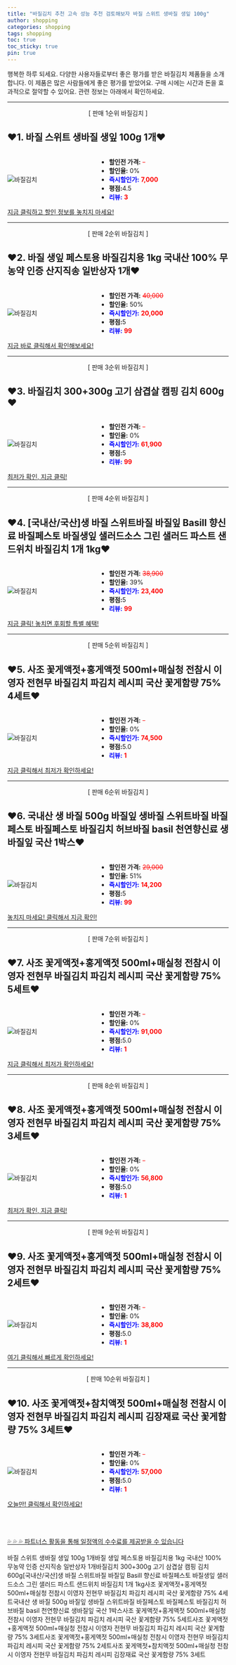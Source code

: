 ```yaml
---
title: "바질김치 추천 고속 성능 추천 검토해보자 바질 스위트 생바질 생잎 100g"
author: shopping
categories: shopping
tags: shopping
toc: true
toc_sticky: true
pin: true
---
```

행복한 하루 되세요. 다양한 사용자들로부터 좋은 평가를 받은 바질김치 제품들을 소개합니다. 이 제품은 많은 사람들에게 좋은 평가를 받았어요. 구매 시에는 시간과 돈을 효과적으로 절약할 수 있어요. 관련 정보는 아래에서 확인하세요.

---
<p class="toplist" style="margin: 0 auto; display: block; width: fit-content;">[ 판매 1순위 바질김치 ]</p>

<h2><strong>❤️1. 바질 스위트 생바질 생잎 100g 1개❤️</strong></h2>

<div style="display: flex; align-items: center;">
    <div style="flex: 0.4;">
        <img src="https://thumbnail6.coupangcdn.com/thumbnails/remote/230x230ex/image/vendor_inventory/ea48/d727a2f797b18152535957f048c07854dcb9ab65b6841e525850775cb733.jpg" alt="바질김치" style="max-width: 100%;">
    </div>
    <div style="flex: 0.6; margin-left: 10px;">
        <ul>
            <li><strong>할인전 가격:</strong> <del style="color: red;">-</del></li>
            <li><strong>할인율:</strong> 0%</li>
            <li><span style='color:blue'><strong>즉시할인가:</strong></span> <span style='color:red'><strong>7,000</strong></span></li>
            <li><strong>평점:</strong>4.5</li>
            <li><span style='color:blue'><strong>리뷰:</strong></span> <span style='color:red'><strong>3</strong></span></li>
        </ul>
    </div>
</div>
<div class="center">
    <a href="https://selin100587.github.io?lptag=AF9450613&subid=githubio&pageKey=8116188873&traceid=V0-153&itemId=23010120471&vendorItemId=90043961735" class="myButton">
        지금 클릭하고 할인 정보를 놓치지 마세요!
    </a>
</div>


---
<p class="toplist" style="margin: 0 auto; display: block; width: fit-content;">[ 판매 2순위 바질김치 ]</p>

<h2><strong>❤️2. 바질 생잎 페스토용 바질김치용 1kg 국내산 100% 무농약 인증 산지직송 일반상자 1개❤️</strong></h2>

<div style="display: flex; align-items: center;">
    <div style="flex: 0.4;">
        <img src="https://thumbnail10.coupangcdn.com/thumbnails/remote/230x230ex/image/vendor_inventory/4863/dd436137b9193de048c22c5f9ecb4bc78ed516178600991b6bd7044601be.jpg" alt="바질김치" style="max-width: 100%;">
    </div>
    <div style="flex: 0.6; margin-left: 10px;">
        <ul>
            <li><strong>할인전 가격:</strong> <del style="color: red;">40,000</del></li>
            <li><strong>할인율:</strong> 50%</li>
            <li><span style='color:blue'><strong>즉시할인가:</strong></span> <span style='color:red'><strong>20,000</strong></span></li>
            <li><strong>평점:</strong>5</li>
            <li><span style='color:blue'><strong>리뷰:</strong></span> <span style='color:red'><strong>99</strong></span></li>
        </ul>
    </div>
</div>
<div class="center">
    <a href="https://selin100587.github.io?lptag=AF9450613&subid=githubio&pageKey=8060272892&traceid=V0-153&itemId=22638388274&vendorItemId=89679183163" class="myButton">
        지금 바로 클릭해서 확인해보세요!
    </a>
</div>


---
<p class="toplist" style="margin: 0 auto; display: block; width: fit-content;">[ 판매 3순위 바질김치 ]</p>

<h2><strong>❤️3. 바질김치 300+300g 고기 삼겹살 캠핑 김치 600g❤️</strong></h2>

<div style="display: flex; align-items: center;">
    <div style="flex: 0.4;">
        <img src="https://thumbnail6.coupangcdn.com/thumbnails/remote/230x230ex/image/vendor_inventory/b303/bb4fa86a0ecaaf32b1b912790336b77f6dcefdefb12ec845e368515699f0.jpg" alt="바질김치" style="max-width: 100%;">
    </div>
    <div style="flex: 0.6; margin-left: 10px;">
        <ul>
            <li><strong>할인전 가격:</strong> <del style="color: red;">-</del></li>
            <li><strong>할인율:</strong> 0%</li>
            <li><span style='color:blue'><strong>즉시할인가:</strong></span> <span style='color:red'><strong>61,900</strong></span></li>
            <li><strong>평점:</strong>5</li>
            <li><span style='color:blue'><strong>리뷰:</strong></span> <span style='color:red'><strong>99</strong></span></li>
        </ul>
    </div>
</div>
<div class="center">
    <a href="https://selin100587.github.io?lptag=AF9450613&subid=githubio&pageKey=7575961295&traceid=V0-153&itemId=19989357100&vendorItemId=86218140933" class="myButton">
        최저가 확인, 지금 클릭!
    </a>
</div>


---
<p class="toplist" style="margin: 0 auto; display: block; width: fit-content;">[ 판매 4순위 바질김치 ]</p>

<h2><strong>❤️4. [국내산/국산]생 바질 스위트바질 바질잎 Basill 향신료 바질페스토 바질생잎 샐러드소스 그린 샐러드 파스트 샌드위치 바질김치 1개 1kg❤️</strong></h2>

<div style="display: flex; align-items: center;">
    <div style="flex: 0.4;">
        <img src="https://thumbnail6.coupangcdn.com/thumbnails/remote/230x230ex/image/vendor_inventory/0d5c/d8ad5ab5e52cc6d86d0cd48c36eaca7a0ca855cd26d1aa1ff904165d00a6.jpg" alt="바질김치" style="max-width: 100%;">
    </div>
    <div style="flex: 0.6; margin-left: 10px;">
        <ul>
            <li><strong>할인전 가격:</strong> <del style="color: red;">38,900</del></li>
            <li><strong>할인율:</strong> 39%</li>
            <li><span style='color:blue'><strong>즉시할인가:</strong></span> <span style='color:red'><strong>23,400</strong></span></li>
            <li><strong>평점:</strong>5</li>
            <li><span style='color:blue'><strong>리뷰:</strong></span> <span style='color:red'><strong>99</strong></span></li>
        </ul>
    </div>
</div>
<div class="center">
    <a href="https://selin100587.github.io?lptag=AF9450613&subid=githubio&pageKey=8126043693&traceid=V0-153&itemId=23066061345&vendorItemId=90099648858" class="myButton">
        지금 클릭! 놓치면 후회할 특별 혜택!
    </a>
</div>


---
<p class="toplist" style="margin: 0 auto; display: block; width: fit-content;">[ 판매 5순위 바질김치 ]</p>

<h2><strong>❤️5. 사조 꽃게액젓+홍게액젓 500ml+매실청 전참시 이영자 전현무 바질김치 파김치 레시피 국산 꽃게함량 75% 4세트❤️</strong></h2>

<div style="display: flex; align-items: center;">
    <div style="flex: 0.4;">
        <img src="https://thumbnail7.coupangcdn.com/thumbnails/remote/230x230ex/image/vendor_inventory/5200/9661becf5d7112e904ead071cdf75391a7a2d1fabcd501543522c3badc00.jpeg" alt="바질김치" style="max-width: 100%;">
    </div>
    <div style="flex: 0.6; margin-left: 10px;">
        <ul>
            <li><strong>할인전 가격:</strong> <del style="color: red;">-</del></li>
            <li><strong>할인율:</strong> 0%</li>
            <li><span style='color:blue'><strong>즉시할인가:</strong></span> <span style='color:red'><strong>74,500</strong></span></li>
            <li><strong>평점:</strong>5.0</li>
            <li><span style='color:blue'><strong>리뷰:</strong></span> <span style='color:red'><strong>1</strong></span></li>
        </ul>
    </div>
</div>
<div class="center">
    <a href="https://selin100587.github.io?lptag=AF9450613&subid=githubio&pageKey=6863761360&traceid=V0-153&itemId=16399510976&vendorItemId=83590724993" class="myButton">
        지금 클릭해서 최저가 확인하세요!
    </a>
</div>


---
<p class="toplist" style="margin: 0 auto; display: block; width: fit-content;">[ 판매 6순위 바질김치 ]</p>

<h2><strong>❤️6. 국내산 생 바질 500g 바질잎 생바질 스위트바질 바질페스토 바질페스토 바질김치 허브바질 basil 천연향신료 생바질잎 국산 1박스❤️</strong></h2>

<div style="display: flex; align-items: center;">
    <div style="flex: 0.4;">
        <img src="https://thumbnail9.coupangcdn.com/thumbnails/remote/230x230ex/image/vendor_inventory/1c08/9749c3c6f5bb4321662992deb8eb157b541c07cd82f72f7cd2822300dc84.png" alt="바질김치" style="max-width: 100%;">
    </div>
    <div style="flex: 0.6; margin-left: 10px;">
        <ul>
            <li><strong>할인전 가격:</strong> <del style="color: red;">29,000</del></li>
            <li><strong>할인율:</strong> 51%</li>
            <li><span style='color:blue'><strong>즉시할인가:</strong></span> <span style='color:red'><strong>14,200</strong></span></li>
            <li><strong>평점:</strong>5</li>
            <li><span style='color:blue'><strong>리뷰:</strong></span> <span style='color:red'><strong>99</strong></span></li>
        </ul>
    </div>
</div>
<div class="center">
    <a href="https://selin100587.github.io?lptag=AF9450613&subid=githubio&pageKey=7562178470&traceid=V0-153&itemId=19925562631&vendorItemId=88483610149" class="myButton">
        놓치지 마세요! 클릭해서 지금 확인!
    </a>
</div>


---
<p class="toplist" style="margin: 0 auto; display: block; width: fit-content;">[ 판매 7순위 바질김치 ]</p>

<h2><strong>❤️7. 사조 꽃게액젓+홍게액젓 500ml+매실청 전참시 이영자 전현무 바질김치 파김치 레시피 국산 꽃게함량 75% 5세트❤️</strong></h2>

<div style="display: flex; align-items: center;">
    <div style="flex: 0.4;">
        <img src="https://thumbnail7.coupangcdn.com/thumbnails/remote/230x230ex/image/vendor_inventory/5200/9661becf5d7112e904ead071cdf75391a7a2d1fabcd501543522c3badc00.jpeg" alt="바질김치" style="max-width: 100%;">
    </div>
    <div style="flex: 0.6; margin-left: 10px;">
        <ul>
            <li><strong>할인전 가격:</strong> <del style="color: red;">-</del></li>
            <li><strong>할인율:</strong> 0%</li>
            <li><span style='color:blue'><strong>즉시할인가:</strong></span> <span style='color:red'><strong>91,000</strong></span></li>
            <li><strong>평점:</strong>5.0</li>
            <li><span style='color:blue'><strong>리뷰:</strong></span> <span style='color:red'><strong>1</strong></span></li>
        </ul>
    </div>
</div>
<div class="center">
    <a href="https://selin100587.github.io?lptag=AF9450613&subid=githubio&pageKey=6863761360&traceid=V0-153&itemId=16399510977&vendorItemId=83590725004" class="myButton">
        지금 클릭해서 최저가 확인하세요!
    </a>
</div>


---
<p class="toplist" style="margin: 0 auto; display: block; width: fit-content;">[ 판매 8순위 바질김치 ]</p>

<h2><strong>❤️8. 사조 꽃게액젓+홍게액젓 500ml+매실청 전참시 이영자 전현무 바질김치 파김치 레시피 국산 꽃게함량 75% 3세트❤️</strong></h2>

<div style="display: flex; align-items: center;">
    <div style="flex: 0.4;">
        <img src="https://thumbnail7.coupangcdn.com/thumbnails/remote/230x230ex/image/vendor_inventory/5200/9661becf5d7112e904ead071cdf75391a7a2d1fabcd501543522c3badc00.jpeg" alt="바질김치" style="max-width: 100%;">
    </div>
    <div style="flex: 0.6; margin-left: 10px;">
        <ul>
            <li><strong>할인전 가격:</strong> <del style="color: red;">-</del></li>
            <li><strong>할인율:</strong> 0%</li>
            <li><span style='color:blue'><strong>즉시할인가:</strong></span> <span style='color:red'><strong>56,800</strong></span></li>
            <li><strong>평점:</strong>5.0</li>
            <li><span style='color:blue'><strong>리뷰:</strong></span> <span style='color:red'><strong>1</strong></span></li>
        </ul>
    </div>
</div>
<div class="center">
    <a href="https://selin100587.github.io?lptag=AF9450613&subid=githubio&pageKey=6863761360&traceid=V0-153&itemId=16399510972&vendorItemId=83590724953" class="myButton">
        최저가 확인, 지금 클릭!
    </a>
</div>


---
<p class="toplist" style="margin: 0 auto; display: block; width: fit-content;">[ 판매 9순위 바질김치 ]</p>

<h2><strong>❤️9. 사조 꽃게액젓+홍게액젓 500ml+매실청 전참시 이영자 전현무 바질김치 파김치 레시피 국산 꽃게함량 75% 2세트❤️</strong></h2>

<div style="display: flex; align-items: center;">
    <div style="flex: 0.4;">
        <img src="https://thumbnail7.coupangcdn.com/thumbnails/remote/230x230ex/image/vendor_inventory/5200/9661becf5d7112e904ead071cdf75391a7a2d1fabcd501543522c3badc00.jpeg" alt="바질김치" style="max-width: 100%;">
    </div>
    <div style="flex: 0.6; margin-left: 10px;">
        <ul>
            <li><strong>할인전 가격:</strong> <del style="color: red;">-</del></li>
            <li><strong>할인율:</strong> 0%</li>
            <li><span style='color:blue'><strong>즉시할인가:</strong></span> <span style='color:red'><strong>38,800</strong></span></li>
            <li><strong>평점:</strong>5.0</li>
            <li><span style='color:blue'><strong>리뷰:</strong></span> <span style='color:red'><strong>1</strong></span></li>
        </ul>
    </div>
</div>
<div class="center">
    <a href="https://selin100587.github.io?lptag=AF9450613&subid=githubio&pageKey=6863761360&traceid=V0-153&itemId=16399510974&vendorItemId=83590724968" class="myButton">
        여기 클릭해서 빠르게 확인하세요!
    </a>
</div>


---
<p class="toplist" style="margin: 0 auto; display: block; width: fit-content;">[ 판매 10순위 바질김치 ]</p>

<h2><strong>❤️10. 사조 꽃게액젓+참치액젓 500ml+매실청 전참시 이영자 전현무 바질김치 파김치 레시피 김장재료 국산 꽃게함량 75% 3세트❤️</strong></h2>

<div style="display: flex; align-items: center;">
    <div style="flex: 0.4;">
        <img src="https://thumbnail6.coupangcdn.com/thumbnails/remote/230x230ex/image/vendor_inventory/8f39/3db36ff916758a9a0310cb5aa4b20a562e51f8da954152463739980e483e.jpeg" alt="바질김치" style="max-width: 100%;">
    </div>
    <div style="flex: 0.6; margin-left: 10px;">
        <ul>
            <li><strong>할인전 가격:</strong> <del style="color: red;">-</del></li>
            <li><strong>할인율:</strong> 0%</li>
            <li><span style='color:blue'><strong>즉시할인가:</strong></span> <span style='color:red'><strong>57,000</strong></span></li>
            <li><strong>평점:</strong>5.0</li>
            <li><span style='color:blue'><strong>리뷰:</strong></span> <span style='color:red'><strong>1</strong></span></li>
        </ul>
    </div>
</div>
<div class="center">
    <a href="https://selin100587.github.io?lptag=AF9450613&subid=githubio&pageKey=6863735559&traceid=V0-153&itemId=16399343390&vendorItemId=83590559173" class="myButton">
        오늘만! 클릭해서 확인하세요!
    </a>
</div>

<br><br><br>[💦 💦 💦 파트너스 활동을 통해 일정액의 수수료를 제공받을 수 있습니다](https://link.coupang.com/a/bcpT2c)<br><br>바질 스위트 생바질 생잎 100g 1개바질 생잎 페스토용 바질김치용 1kg 국내산 100% 무농약 인증 산지직송 일반상자 1개바질김치 300+300g 고기 삼겹살 캠핑 김치 600g[국내산/국산]생 바질 스위트바질 바질잎 Basill 향신료 바질페스토 바질생잎 샐러드소스 그린 샐러드 파스트 샌드위치 바질김치 1개 1kg사조 꽃게액젓+홍게액젓 500ml+매실청 전참시 이영자 전현무 바질김치 파김치 레시피 국산 꽃게함량 75% 4세트국내산 생 바질 500g 바질잎 생바질 스위트바질 바질페스토 바질페스토 바질김치 허브바질 basil 천연향신료 생바질잎 국산 1박스사조 꽃게액젓+홍게액젓 500ml+매실청 전참시 이영자 전현무 바질김치 파김치 레시피 국산 꽃게함량 75% 5세트사조 꽃게액젓+홍게액젓 500ml+매실청 전참시 이영자 전현무 바질김치 파김치 레시피 국산 꽃게함량 75% 3세트사조 꽃게액젓+홍게액젓 500ml+매실청 전참시 이영자 전현무 바질김치 파김치 레시피 국산 꽃게함량 75% 2세트사조 꽃게액젓+참치액젓 500ml+매실청 전참시 이영자 전현무 바질김치 파김치 레시피 김장재료 국산 꽃게함량 75% 3세트